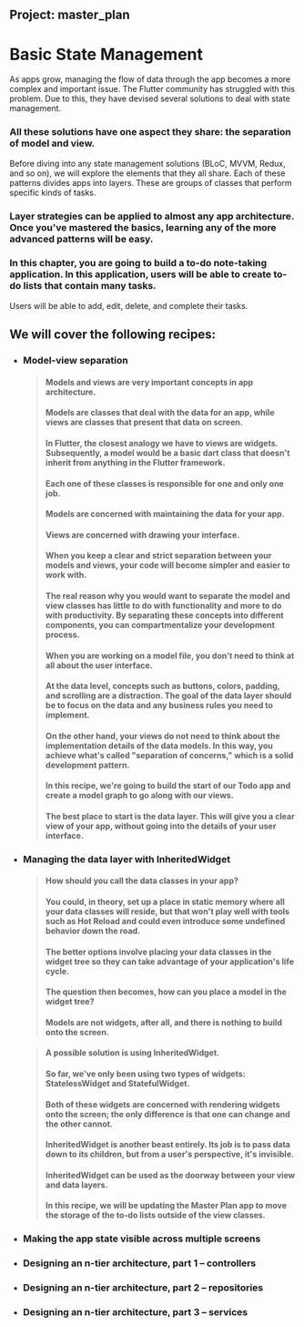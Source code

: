 ## Project: master_plan

# Basic State Management

As apps grow, managing the flow of data through the app becomes a more complex and important issue. 
The Flutter community has struggled with this problem. Due to this, they have devised several solutions to deal with state management. 
### All these solutions have one aspect they share: the separation of model and view.
Before diving into any state management solutions (BLoC, MVVM, Redux, and so on), we will explore the elements that they all share. Each of these patterns divides apps into layers. These are groups of classes that perform specific kinds of tasks. 
### Layer strategies can be applied to almost any app architecture. Once you've mastered the basics, learning any of the more advanced patterns will be easy.
### In this chapter, you are going to build a to-do note-taking application. In this application, users will be able to create to-do lists that contain many tasks. 
Users will be able to add, edit, delete, and complete their tasks.

## We will cover the following recipes:
- ### Model-view separation
    > #### Models and views are very important concepts in app architecture.
    > #### Models are classes that deal with the data for an app, while views are classes that present that data on screen.
    > #### In Flutter, the closest analogy we have to views are widgets. Subsequently, a model would be a basic dart class that doesn't inherit from anything in the Flutter framework.
    > #### Each one of these classes is responsible for one and only one job.
    > #### Models are concerned with maintaining the data for your app.
    > #### Views are concerned with drawing your interface.
    > #### When you keep a clear and strict separation between your models and views, your code will become simpler and easier to work with.
    > #### The real reason why you would want to separate the model and view classes has little to do with functionality and more to do with productivity. By separating these concepts into different components, you can compartmentalize your development process. 
    > #### When you are working on a model file, you don't need to think at all about the user interface.
    > #### At the data level, concepts such as buttons, colors, padding, and scrolling are a distraction. The goal of the data layer should be to focus on the data and any business rules you need to implement.
    > #### On the other hand, your views do not need to think about the implementation details of the data models. In this way, you achieve what's called "separation of concerns," which is a solid development pattern.
    > #### In this recipe, we're going to build the start of our Todo app and create a model graph to go along with our views.
    > #### The best place to start is the data layer. This will give you a clear view of your app, without going into the details of your user interface.
- ### Managing the data layer with InheritedWidget
    > #### How should you call the data classes in your app?
    > #### You could, in theory, set up a place in static memory where all your data classes will reside, but that won't play well with tools such as Hot Reload and could even introduce some undefined behavior down the road.
    > #### The better options involve placing your data classes in the widget tree so they can take advantage of your application's life cycle.
    > #### The question then becomes, how can you place a model in the widget tree?
    > #### Models are not widgets, after all, and there is nothing to build onto the screen.

    > #### A possible solution is using InheritedWidget. 
    > #### So far, we've only been using two types of widgets: StatelessWidget and StatefulWidget.
    > #### Both of these widgets are concerned with rendering widgets onto the screen; the only difference is that one can change and the other cannot.
    > #### InheritedWidget is another beast entirely. Its job is to pass data down to its children, but from a user's perspective, it's invisible. 
    > #### InheritedWidget can be used as the doorway between your view and data layers.
    > #### In this recipe, we will be updating the Master Plan app to move the storage of the to-do lists outside of the view classes.
- ### Making the app state visible across multiple screens
- ### Designing an n-tier architecture, part 1 – controllers
- ### Designing an n-tier architecture, part 2 – repositories
- ### Designing an n-tier architecture, part 3 – services
